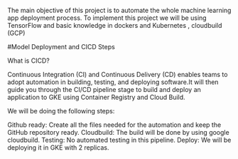 The main objective of this project is to automate the whole machine learning app deployment process. To implement this project we will be using TensorFlow and basic knowledge in dockers and Kubernetes , cloudbuild (GCP)

#Model Deployment and CICD Steps

What is CICD?

Continuous Integration (CI) and Continuous Delivery (CD) enables teams to adopt automation in building, testing, and deploying software.It will then guide you through the CI/CD pipeline stage to build and deploy an application to GKE using Container Registry and Cloud Build.

We will be doing the following steps:

Github ready: Create all the files needed for the automation and keep the GitHub repository ready.
Cloudbuild: The build will be done by using google cloudbuild.
Testing: No automated testing in this pipeline.
Deploy: We will be deploying it in GKE with 2 replicas.
